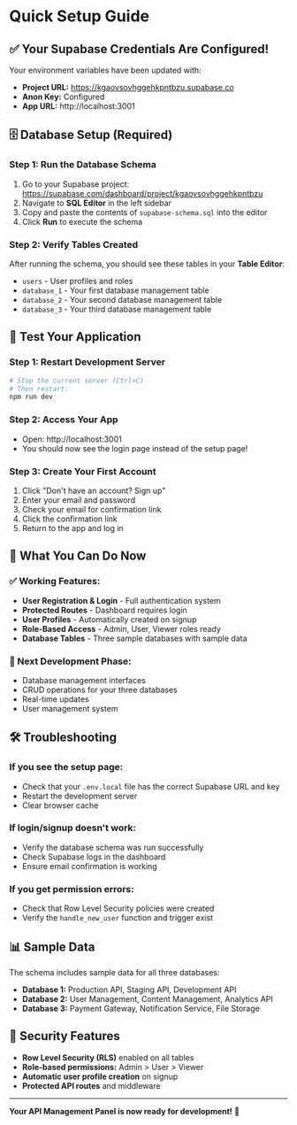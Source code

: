 # Quick Setup Guide

## ✅ Your Supabase Credentials Are Configured!

Your environment variables have been updated with:
- **Project URL:** https://kgaovsovhggehkpntbzu.supabase.co
- **Anon Key:** Configured
- **App URL:** http://localhost:3001

## 🗄️ Database Setup (Required)

### Step 1: Run the Database Schema
1. Go to your Supabase project: https://supabase.com/dashboard/project/kgaovsovhggehkpntbzu
2. Navigate to **SQL Editor** in the left sidebar
3. Copy and paste the contents of `supabase-schema.sql` into the editor
4. Click **Run** to execute the schema

### Step 2: Verify Tables Created
After running the schema, you should see these tables in your **Table Editor**:
- `users` - User profiles and roles
- `database_1` - Your first database management table
- `database_2` - Your second database management table  
- `database_3` - Your third database management table

## 🚀 Test Your Application

### Step 1: Restart Development Server
```bash
# Stop the current server (Ctrl+C)
# Then restart:
npm run dev
```

### Step 2: Access Your App
- Open: http://localhost:3001
- You should now see the login page instead of the setup page!

### Step 3: Create Your First Account
1. Click "Don't have an account? Sign up"
2. Enter your email and password
3. Check your email for confirmation link
4. Click the confirmation link
5. Return to the app and log in

## 🎯 What You Can Do Now

### ✅ Working Features:
- **User Registration & Login** - Full authentication system
- **Protected Routes** - Dashboard requires login
- **User Profiles** - Automatically created on signup
- **Role-Based Access** - Admin, User, Viewer roles ready
- **Database Tables** - Three sample databases with sample data

### 🔄 Next Development Phase:
- Database management interfaces
- CRUD operations for your three databases
- Real-time updates
- User management system

## 🛠️ Troubleshooting

### If you see the setup page:
- Check that your `.env.local` file has the correct Supabase URL and key
- Restart the development server
- Clear browser cache

### If login/signup doesn't work:
- Verify the database schema was run successfully
- Check Supabase logs in the dashboard
- Ensure email confirmation is working

### If you get permission errors:
- Check that Row Level Security policies were created
- Verify the `handle_new_user` function and trigger exist

## 📊 Sample Data

The schema includes sample data for all three databases:
- **Database 1:** Production API, Staging API, Development API
- **Database 2:** User Management, Content Management, Analytics API  
- **Database 3:** Payment Gateway, Notification Service, File Storage

## 🔐 Security Features

- **Row Level Security (RLS)** enabled on all tables
- **Role-based permissions:** Admin > User > Viewer
- **Automatic user profile creation** on signup
- **Protected API routes** and middleware

---

**Your API Management Panel is now ready for development!** 🎉
